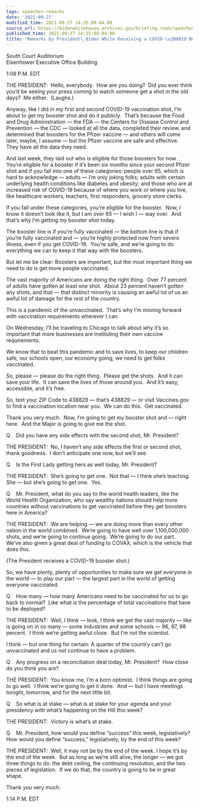 ```yaml
---
tags: speeches-remarks
date: '2021-09-27'
modified_time: 2021-09-27 14:35:09-04:00
source_url: https://bidenwhitehouse.archives.gov/briefing-room/speeches-remarks/2021/09/27/remarks-by-president-biden-while-receiving-a-covid-19-booster-shot/
published_time: 2021-09-27 14:35:08-04:00
title: "Remarks by President\_Biden While Receiving a COVID-\u206019 Booster\_Shot"
---
```

 
South Court Auditorium  
Eisenhower Executive Office Building

1:08 P.M. EDT

THE PRESIDENT:  Hello, everybody.  How are you doing?  Did you ever
think you’d be seeing your press coming to watch someone get a shot in
the old days?  Me either.  (Laughs.) 

Anyway, like I did in my first and second COVID-19 vaccination shot, I’m
about to get my booster shot and do it publicly.  That’s because the
Food and Drug Administration — the FDA — the Centers for Disease Control
and Prevention — the CDC — looked at all the data, completed their
review, and determined that boosters for the Pfizer vaccine — and others
will come later, maybe, I assume — but the Pfizer vaccine are safe and
effective.  They have all the data they need. 

And last week, they laid out who is eligible for those boosters for
now.  You’re eligible for a booster if it’s been six months since your
second Pfizer shot and if you fall into one of these categories: people
over 65, which is hard to acknowledge — adults — I’m only joking folks;
adults with certain underlying health conditions like diabetes and
obesity; and those who are at increased risk of COVID-19 because of
where you work or where you live, like healthcare workers, teachers,
first responders, grocery store clerks. 

If you fall under these categories, you’re eligible for the booster. 
Now, I know it doesn’t look like it, but I am over 65 — I wish I — way
over.  And that’s why I’m getting my booster shot today. 

The booster line is if you’re fully vaccinated — the bottom line is that
if you’re fully vaccinated and — you’re highly protected now from severe
illness, even if you get COVID-19.  You’re safe, and we’re going to do
everything we can to keep it that way with the boosters.

But let me be clear: Boosters are important, but the most important
thing we need to do is get more people vaccinated. 

The vast majority of Americans are doing the right thing.  Over 77
percent of adults have gotten at least one shot.  About 23 percent
haven’t gotten any shots, and that — that distinct minority is causing
an awful lot of us an awful lot of damage for the rest of the country.

This is a pandemic of the unvaccinated.  That’s why I’m moving forward
with vaccination requirements wherever I can.  

On Wednesday, I’ll be traveling to Chicago to talk about why it’s so
important that more businesses are instituting their own vaccine
requirements. 

We know that to beat this pandemic and to save lives, to keep our
children safe, our schools open, our economy going, we need to get folks
vaccinated. 

So, please — please do the right thing.  Please get the shots.  And it
can save your life.  It can save the lives of those around you.  And
it’s easy, accessible, and it’s free.

So, text your ZIP Code to 438829 — that’s 438829 — or visit Vaccines.gov
to find a vaccination location near you.  We can do this.  Get
vaccinated. 

Thank you very much.  Now, I’m going to get my booster shot and — right
here.  And the Major is going to give me the shot.

Q    Did you have any side effects with the second shot, Mr. President?

THE PRESIDENT:  No, I haven’t any side effects the first or second shot,
thank goodness.  I don’t anticipate one now, but we’ll see.

Q    Is the First Lady getting hers as well today, Mr. President?

THE PRESIDENT:  She’s going to get one.  Not that — I think she’s
teaching.  She — but she’s going to get one.  Yes.

Q    Mr. President, what do you say to the world health leaders, like
the World Health Organization, who say wealthy nations should help more
countries without vaccinations to get vaccinated before they get
boosters here in America?

THE PRESIDENT:  We are helping — we are doing more than every other
nation in the world combined.  We’re going to have well over
1,100,000,000 shots, and we’re going to continue going.  We’re going to
do our part.  We’ve also given a great deal of funding to COVAX, which
is the vehicle that does this.

(The President receives a COVID-19 booster shot.)

So, we have plenty, plenty of opportunities to make sure we get everyone
in the world — to play our part — the largest part in the world of
getting everyone vaccinated.

Q    How many — how many Americans need to be vaccinated for us to go
back to normal?  Like what is the percentage of total vaccinations that
have to be deployed?

THE PRESIDENT:  Well, I think — look, I think we get the vast majority —
like is going on in so many — some industries and some schools — 96, 97,
98 percent.  I think we’re getting awful close.  But I’m not the
scientist. 

I think — but one thing for certain: A quarter of the country can’t go
unvaccinated and us not continue to have a problem.

Q    Any progress on a reconciliation deal today, Mr. President?  How
close do you think you are?

THE PRESIDENT:  You know me, I’m a born optimist.  I think things are
going to go well.  I think we’re going to get it done.  And — but I have
meetings tonight, tomorrow, and for the next little bit. 

Q    So what is at stake — what is at stake for your agenda and your
presidency with what’s happening on the Hill this week? 

THE PRESIDENT:  Victory is what’s at stake. 

Q    Mr. President, how would you define “success” this week,
legislatively?  How would you define “success,” legislatively, by the
end of this week?

THE PRESIDENT:  Well, it may not be by the end of the week. I hope it’s
by the end of the week.  But as long as we’re still alive, the longer —
we got three things to do: the debt ceiling, the continuing resolution,
and the two pieces of legislation.  If we do that, the country is going
to be in great shape.

Thank you very much. 

1:14 P.M. EDT
